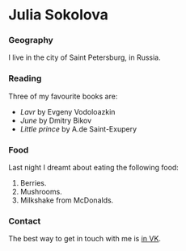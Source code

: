 # Julia Sokolova

### Geography

I live in the city of Saint Petersburg, in Russia.

### Reading

Three of my favourite books are:

- *Lavr* by Evgeny Vodoloazkin
- *June* by Dmitry Bikov
- *Little prince* by A.de Saint-Exupery

### Food

Last night I dreamt about eating the following food:

1. Berries.
2. Mushrooms.
3. Milkshake from McDonalds.

### Contact

The best way to get in touch with me is [in VK](https://vk.com/juliesokolova).
